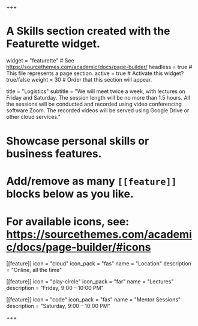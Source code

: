 +++
# A Skills section created with the Featurette widget.
widget = "featurette"  # See https://sourcethemes.com/academic/docs/page-builder/
headless = true  # This file represents a page section.
active = true  # Activate this widget? true/false
weight = 30  # Order that this section will appear.

title = "Logistics"
subtitle = "We will meet twice a week, with lectures on Friday and Saturday. The session length will be no more than 1.5 hours. All the sessions will be conducted and recorded using video conferencing software Zoom. The recorded videos will be served using Google Drive or other cloud services."

# Showcase personal skills or business features.
#
# Add/remove as many `[[feature]]` blocks below as you like.
#
# For available icons, see: https://sourcethemes.com/academic/docs/page-builder/#icons

[[feature]]
  icon = "cloud"
  icon_pack = "fas"
  name = "Location"
  description = "Online, all the time"

[[feature]]
  icon = "play-circle"
  icon_pack = "far"
  name = "Lectures"
  description = "Friday, 9:00 – 10:00 PM"

[[feature]]
  icon = "code"
  icon_pack = "fas"
  name = "Mentor Sessions"
  description = "Saturday, 9:00 – 10:00 PM"

+++
